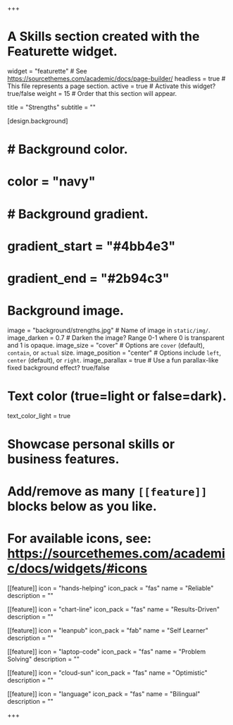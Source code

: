 +++
# A Skills section created with the Featurette widget.
widget = "featurette"  # See https://sourcethemes.com/academic/docs/page-builder/
headless = true  # This file represents a page section.
active = true  # Activate this widget? true/false
weight = 15  # Order that this section will appear.

title = "Strengths"
subtitle = ""


[design.background]
  # # Background color.
  # color = "navy"
  
  # # Background gradient.
  # gradient_start = "#4bb4e3"
  # gradient_end = "#2b94c3"
  
  # Background image.
  image = "background/strengths.jpg"  # Name of image in `static/img/`.
  image_darken = 0.7  # Darken the image? Range 0-1 where 0 is transparent and 1 is opaque.
  image_size = "cover"  #  Options are `cover` (default), `contain`, or `actual` size.
  image_position = "center"  # Options include `left`, `center` (default), or `right`.
  image_parallax = true  # Use a fun parallax-like fixed background effect? true/false

  # Text color (true=light or false=dark).
  text_color_light = true

# Showcase personal skills or business features.
# 
# Add/remove as many `[[feature]]` blocks below as you like.
# 
# For available icons, see: https://sourcethemes.com/academic/docs/widgets/#icons

[[feature]]
  icon = "hands-helping"
  icon_pack = "fas"
  name = "Reliable"
  description = ""

[[feature]]
  icon = "chart-line"
  icon_pack = "fas"
  name = "Results-Driven"
  description = ""
 
[[feature]]
  icon = "leanpub"
  icon_pack = "fab"
  name = "Self Learner"
  description = ""

[[feature]]
  icon = "laptop-code"
  icon_pack = "fas"
  name = "Problem Solving"
  description = ""

[[feature]]
  icon = "cloud-sun"
  icon_pack = "fas"
  name = "Optimistic"
  description = ""  

[[feature]]
  icon = "language"
  icon_pack = "fas"
  name = "Bilingual"
  description = ""

+++
